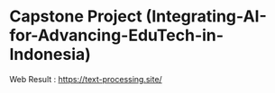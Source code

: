 # Capstone Project (Integrating-AI-for-Advancing-EduTech-in-Indonesia)

Web Result : https://text-processing.site/
